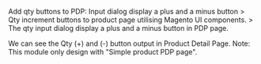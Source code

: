 Add qty buttons to PDP: Input dialog display a plus and a minus button
	> Qty increment buttons to product page utilising Magento UI components.
	> The qty input dialog display a plus and a minus button in PDP page.
	
We can see the Qty (+) and (-) button output in Product Detail Page.
Note: This module only design with "Simple product PDP page".